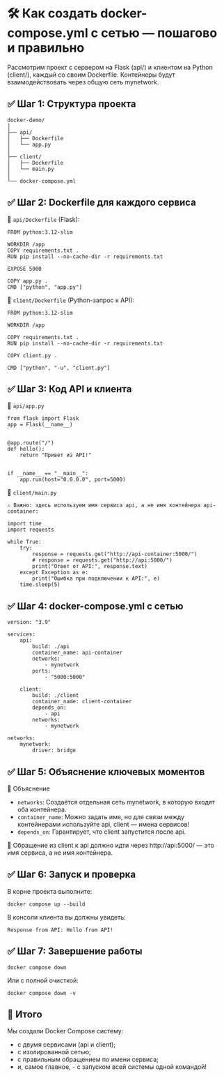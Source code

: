 # 🛠️ Как создать docker-compose.yml с сетью — пошагово и правильно

Рассмотрим проект с сервером на Flask (api/) и клиентом на Python (client/), каждый со своим Dockerfile. Контейнеры будут взаимодействовать через общую сеть mynetwork.
## ✅ Шаг 1: Структура проекта
```
docker-demo/
│
├── api/
│   ├── Dockerfile
│   └── app.py
│
├── client/
│   ├── Dockerfile
│   └── main.py
│
└── docker-compose.yml
```
## ✅ Шаг 2: Dockerfile для каждого сервиса
📁 `api/Dockerfile` (Flask):
```
FROM python:3.12-slim

WORKDIR /app
COPY requirements.txt .
RUN pip install --no-cache-dir -r requirements.txt

EXPOSE 5000

COPY app.py .
CMD ["python", "app.py"]
```

📁 `client/Dockerfile` (Python-запрос к API):
```
FROM python:3.12-slim

WORKDIR /app

COPY requirements.txt .
RUN pip install --no-cache-dir -r requirements.txt

COPY client.py .

CMD ["python", "-u", "client.py"]
```

## ✅ Шаг 3: Код API и клиента
📄 `api/app.py`
```
from flask import Flask
app = Flask(__name__)


@app.route("/")
def hello():
    return "Привет из API!"


if __name__ == "__main__":
    app.run(host="0.0.0.0", port=5000)
```
📄 `client/main.py`

    ⚠️ Важно: здесь используем имя сервиса api, а не имя контейнера api-container:
```
import time
import requests

while True:
    try:
        response = requests.get("http://api-container:5000/")
        # response = requests.get("http://api:5000/")
        print("Ответ от API:", response.text)
    except Exception as e:
        print("Ошибка при подключении к API:", e)
    time.sleep(5)
```

## ✅ Шаг 4: docker-compose.yml с сетью
```
version: "3.9"

services:
    api:
        build: ./api
        container_name: api-container
        networks:
            - mynetwork
        ports:
            - "5000:5000"

    client:
        build: ./client
        container_name: client-container
        depends_on:
            - api
        networks:
            - mynetwork

networks:
    mynetwork:
        driver: bridge
```

## ✅ Шаг 5: Объяснение ключевых моментов
📌 Объяснение
- `networks`:	Создаётся отдельная сеть mynetwork, в которую входят оба контейнера.
- `container_name`:	Можно задать имя, но для связи между контейнерами используйте api, client — имена сервисов!
- `depends_on`:	Гарантирует, что client запустится после api.

📌 Обращение из client к api должно идти через http://api:5000/ — это имя сервиса, а не имя контейнера.

## ✅ Шаг 6: Запуск и проверка

В корне проекта выполните:
```
docker compose up --build
```
В консоли клиента вы должны увидеть:
```
Response from API: Hello from API!
```

## ✅ Шаг 7: Завершение работы
```
docker compose down
```
Или с полной очисткой:
```
docker compose down -v
```
## 🎯 Итого

Мы создали Docker Compose систему:

- с двумя сервисами (api и client);
- с изолированной сетью;
- с правильным обращением по имени сервиса;
- и, самое главное, - с запуском всей системы одной командой!